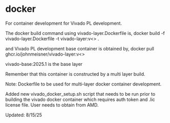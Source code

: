 # docker
For container development for Vivado PL development.

The docker build command using vivado-layer.Dockerfile is,
   docker build -f vivado-layer.Dockerfile -t vivado-layer:v<> .

and Vivado PL development base container is obtained by,
   docker pull ghcr.io/johnmeisner/vivado-layer:v<>

vivado-base:2025.1 is the base layer

Remember that this container is constructed by a multi layer build.

Note: Dockerfile to be used for multi-layer docker container development.

Added new vivado_docker_setup.sh script that needs to be run prior to building the vivado docker container which
requires auth token and .lic license file.  User needs to obtain from AMD.

Updated: 8/15/25
